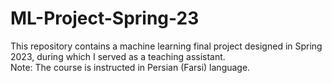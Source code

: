 # ML-Project-Spring-23

This repository contains a machine learning final project designed in Spring 2023, during which I served as a teaching assistant.
<br>
Note: The course is instructed in Persian (Farsi) language.
